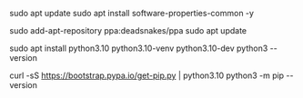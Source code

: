 sudo apt update
sudo apt install software-properties-common -y

sudo add-apt-repository ppa:deadsnakes/ppa
sudo apt update

sudo apt install python3.10 python3.10-venv python3.10-dev
python3 --version

curl -sS https://bootstrap.pypa.io/get-pip.py | python3.10
python3 -m pip --version